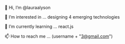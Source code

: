 👋  Hi, I’m @lauraalyson

👀  I’m interested in ... designing 4 emerging technologies

🌱  I’m currently learning ... react.js

📫  How to reach me ... (username + "3@gmail.com")

